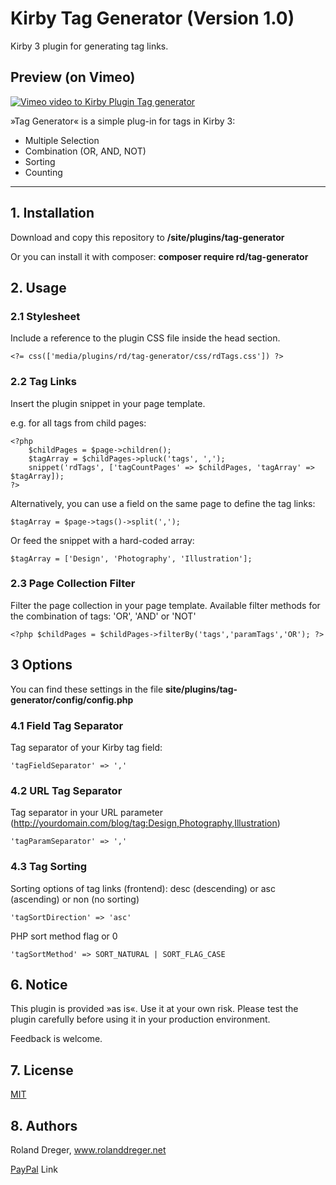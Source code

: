 # Kirby Tag Generator (Version 1.0)

Kirby 3 plugin for generating tag links. 


## Preview (on Vimeo)

[![Vimeo video to Kirby Plugin Tag generator](https://user-images.githubusercontent.com/19747449/70947215-f6ea9100-2058-11ea-90f8-aaaabe3fe8a1.jpg)](https://vimeo.com/379766254)

»Tag Generator« is a simple plug-in for tags in Kirby 3:

+ Multiple Selection
+ Combination (OR, AND, NOT)
+ Sorting
+ Counting

---


## 1. Installation

Download and copy this repository to **/site/plugins/tag-generator**

Or you can install it with composer: **composer require rd/tag-generator**



## 2. Usage

### 2.1 Stylesheet

Include a reference to the plugin CSS file inside the head section.

	<?= css(['media/plugins/rd/tag-generator/css/rdTags.css']) ?>

### 2.2 Tag Links

Insert the plugin snippet in your page template.

e.g. for all tags from child pages: 

```
<?php 
	$childPages = $page->children();
	$tagArray = $childPages->pluck('tags', ',');
	snippet('rdTags', ['tagCountPages' => $childPages, 'tagArray' => $tagArray]);
?>
```

Alternatively, you can use a field on the same page to define the tag links:

	$tagArray = $page->tags()->split(',');


Or feed the snippet with a hard-coded array:

	$tagArray = ['Design', 'Photography', 'Illustration'];

### 2.3 Page Collection Filter
Filter the page collection in your page template. Available filter methods for the combination of tags: 'OR', 'AND' or 'NOT' 

	<?php $childPages = $childPages->filterBy('tags','paramTags','OR'); ?>

## 3 Options
You can find these settings in the file **site/plugins/tag-generator/config/config.php**

### 4.1 Field Tag Separator
Tag separator of your Kirby tag field:

	'tagFieldSeparator' => ','

### 4.2 URL Tag Separator
Tag separator in your URL parameter (http://yourdomain.com/blog/tag:Design,Photography,Illustration)

	'tagParamSeparator' => ','
    
### 4.3 Tag Sorting
Sorting options of tag links (frontend):
desc (descending) or asc (ascending) or non (no sorting)

	'tagSortDirection' => 'asc' 

PHP sort method flag or 0

	'tagSortMethod' => SORT_NATURAL | SORT_FLAG_CASE 


## 6. Notice

This plugin is provided »as is«. Use it at your own risk. Please test the plugin carefully before using it in your production environment.

Feedback is welcome.



## 7. License

[MIT](http://www.opensource.org/licenses/mit-license.php)



## 8. Authors

Roland Dreger, www.rolanddreger.net


[PayPal](https://www.paypal.com/cgi-bin/webscr?cmd=_donations&business=roland%2edreger%40a1%2enet&lc=AT&item_name=Roland%20Dreger%20%2f%20Donation%20for%20script%20development%20Kirby-Data-Importer&currency_code=EUR&bn=PP%2dDonationsBF%3abtn_donateCC_LG%2egif%3aNonHosted) Link 

